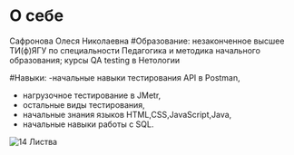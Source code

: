 # О себе

Сафронова Олеся Николаевна
#Образование: незаконченное высшее ТИ(ф)ЯГУ по специальности Педагогика и методика начального образования;
курсы QA testing в Нетологии

#Навыки: -начальные навыки тестирования API в Postman,
- нагрузочное тестирование в JMetr,
- остальные виды тестирования,
- начальные знания языков HTML,CSS,JavaScript,Java,
- начальные навыки работы с SQL.

![14  Листва](https://github.com/LessiaSa/Portfolio/assets/160625034/f61f692c-7cc9-41a8-b8af-a92b96f3d85d)
